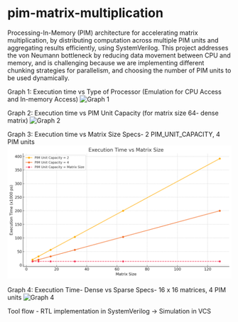 # pim-matrix-multiplication

Processing-In-Memory (PIM) architecture for accelerating matrix multiplication, by distributing computation across multiple PIM units and aggregating results efficiently, using SystemVerilog. This project addresses the von Neumann bottleneck by reducing data movement between CPU and memory, and is challenging because we are implementing different chunking strategies for parallelism, and choosing the number of PIM units to be used dynamically. 


Graph 1: Execution time vs Type of Processor (Emulation for CPU Access and In-memory Access)
![Graph 1](https://github.com/user-attachments/assets/e1834a42-30c9-4673-a722-244ed1a0fe52)

Graph 2: Execution time vs PIM Unit Capacity (for matrix size 64- dense matrix)
![Graph 2](https://github.com/user-attachments/assets/9928bf25-74ce-4d33-9b4d-237f434af0e8)

Graph 3: Execution time vs Matrix Size
Specs- 2 PIM_UNIT_CAPACITY, 4 PIM units
![Graph 3](https://github.com/shravnr/pim-matrix-multiplication/blob/master/graph3.png?raw=true)

Graph 4: Execution Time- Dense vs Sparse
Specs- 16 x 16  matrices, 4 PIM units 
![Graph 4](https://github.com/user-attachments/assets/5dc6aceb-49b3-48bd-8164-0dad2ade1480)

Tool flow - RTL implementation in SystemVerilog -> Simulation in VCS  
